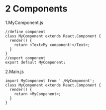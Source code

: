 # 2 Components
1.MyComponent.js

```
//define component
class MyComponent extends React.Component {
  render() {
    return <Text>My component!</Text>;
  }
}
//export component
export default MyComponent;
```

2.Main.js

```
import MyComponent from './MyComponent';
class MyComponent extends React.Component {
  render() {
    return <MyComponent>;
  }
}
```
